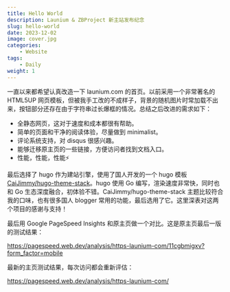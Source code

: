 ```yaml
---
title: Hello World
description: Launium & ZBProject 新主站发布纪念
slug: hello-world
date: 2023-12-02
image: cover.jpg
categories:
    - Website
tags:
    - Daily
weight: 1
---
```


一直以来都希望认真改造一下 launium.com 的首页。以前采用一个非常著名的 HTML5UP 网页模板，但被我手工改的不成样子，背景的随机图片时常加载不出来，按钮部分还存在由于字符串过长爆框的情况。总结之后改进的需求如下：

- 全静态网页，这对于速度和成本都很有帮助。
- 简单的页面和干净的阅读体验，尽量做到 minimalist。
- 评论系统支持，对 disqus 很感兴趣。
- 能够迁移原主页的一些链接，方便访问者找到文档入口。
- 性能，性能，性能⚡

最后选择了 hugo 作为建站引擎，使用了国人开发的一个 hugo 模板 [CaiJimmy/hugo-theme-stack](https://github.com/CaiJimmy/hugo-theme-stack)。hugo 使用 Go 编写，渲染速度非常快，同时也和 Go 生态深度融合，初体验不错。CaiJimmy/hugo-theme-stack 主题比较符合我的口味，也有很多国人 blogger 常用的功能，最后选用了它。这里深表对这两个项目的感谢与支持！

最后用 Google PageSpeed Insights 和原主页做一个对比。这是原主页最后一版的测试结果：

<https://pagespeed.web.dev/analysis/https-launium-com/11cgbmigxv?form_factor=mobile>

最新的主页测试结果，每次访问都会重新评估：

<https://pagespeed.web.dev/analysis/https-launium-com/>
